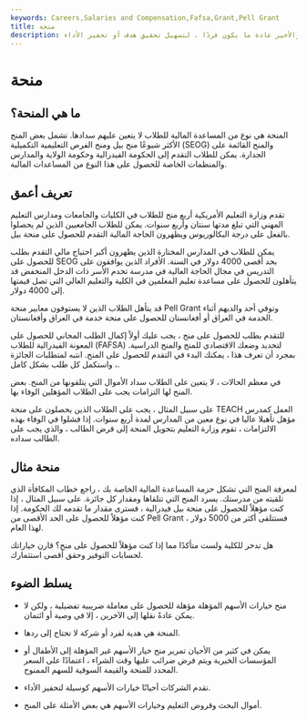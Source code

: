 ```yaml
---
keywords: Careers,Salaries and Compensation,Fafsa,Grant,Pell Grant
title: منحة
description: المنحة هي منحة ، مالية عادة ، من كيان إلى آخر ، والأخير عادة ما يكون فردًا ، لتسهيل تحقيق هدف أو تحفيز الأداء.
---
```


# منحة
## ما هي المنحة؟

المنحة هي نوع من المساعدة المالية للطلاب لا يتعين عليهم سدادها. تشمل بعض المنح الأكثر شيوعًا منح بيل ومنح الفرص التعليمية التكميلية (SEOG) والمنح القائمة على الجدارة. يمكن للطلاب التقدم إلى الحكومة الفيدرالية وحكومة الولاية والمدارس والمنظمات الخاصة للحصول على هذا النوع من المساعدات المالية.

## تعريف أعمق

تقدم وزارة التعليم الأمريكية أربع منح للطلاب في الكليات والجامعات ومدارس التعليم المهني التي تبلغ مدتها سنتان وأربع سنوات. يمكن للطلاب الجامعيين الذين لم يحصلوا بالفعل على درجة البكالوريوس ويظهرون الحاجة المالية التقدم للحصول على منحة بيل.

يمكن للطلاب في المدارس المختارة الذين يظهرون أكبر احتياج مالي التقدم بطلب للحصول على SEOG بحد أقصى 4000 دولار في السنة. الأفراد الذين يوافقون على التدريس في مجال الحاجة العالية في مدرسة تخدم الأسر ذات الدخل المنخفض قد يتأهلون للحصول على مساعدة تعليم المعلمين في الكلية والتعليم العالي التي تصل قيمتها إلى 4000 دولار.

قد يتأهل الطلاب الذين لا يستوفون معايير منحة Pell Grant وتوفي أحد والديهم أثناء الخدمة في العراق أو أفغانستان للحصول على منحة خدمة في العراق وأفغانستان.

للتقدم بطلب للحصول على منح ، يجب عليك أولاً إكمال الطلب المجاني للحصول على المعونة الفيدرالية للطلاب (FAFSA) لتحديد وضعك الاقتصادي للمنح والمنح الدراسية. بمجرد أن تعرف هذا ، يمكنك البدء في التقدم للحصول على المنح. انتبه لمتطلبات الجائزة ، واستكمل كل طلب بشكل كامل.

في معظم الحالات ، لا يتعين على الطلاب سداد الأموال التي يتلقونها من المنح. بعض المنح لها التزامات يجب على الطلاب المؤهلين الوفاء بها.

على سبيل المثال ، يجب على الطلاب الذين يحصلون على منحة TEACH العمل كمدرس مؤهل تأهيلا عاليا في نوع معين من المدارس لمدة أربع سنوات. إذا فشلوا في الوفاء بهذه الالتزامات ، تقوم وزارة التعليم بتحويل المنحة إلى قرض الطالب ، والذي يجب على الطالب سداده.

## منحة مثال

لمعرفة المنح التي تشكل حزمة المساعدة المالية الخاصة بك ، راجع خطاب المكافأة الذي تلقيته من مدرستك. يسرد المنح التي تتلقاها ومقدار كل جائزة. على سبيل المثال ، إذا كنت مؤهلاً للحصول على منحة بيل فيدرالية ، فسترى مقدار ما تقدمه لك الحكومة. إذا كنت مؤهلاً للحصول على الحد الأقصى من Pell Grant ، فستتلقى أكثر من 5000 دولار لهذا العام.

هل تدخر للكلية ولست متأكدًا مما إذا كنت مؤهلاً للحصول على منح؟ قارن خياراتك لحسابات التوفير وحقق أقصى استثمارك.

## يسلط الضوء

- منح خيارات الأسهم المؤهلة مؤهلة للحصول على معاملة ضريبية تفضيلية ، ولكن لا يمكن عادةً نقلها إلى الآخرين ، إلا في وصية أو ائتمان.

- المنحة هي هدية لفرد أو شركة لا تحتاج إلى ردها.

- يمكن في كثير من الأحيان تمرير منح خيار الأسهم غير المؤهلة إلى الأطفال أو المؤسسات الخيرية ويتم فرض ضرائب عليها وقت الشراء ، اعتمادًا على السعر المحدد للمنحة والقيمة السوقية للسهم الممنوح.

- تقدم الشركات أحيانًا خيارات الأسهم كوسيلة لتحفيز الأداء.

- أموال البحث وقروض التعليم وخيارات الأسهم هي بعض الأمثلة على المنح.

